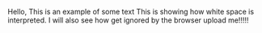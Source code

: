 Hello, This is an example of some text This is showing how white space
is interpreted. I will also see how get ignored by the browser upload me!!!!!
